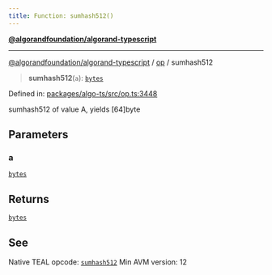 ```yaml
---
title: Function: sumhash512()
---
```


[**@algorandfoundation/algorand-typescript**](../../README)

***

[@algorandfoundation/algorand-typescript](../../README) / [op](../README) / sumhash512



> **sumhash512**(`a`): [`bytes`](../../index/type-aliases/bytes)

Defined in: [packages/algo-ts/src/op.ts:3448](https://github.com/algorandfoundation/puya-ts/blob/main/packages/algo-ts/src/op.ts#L3448)

sumhash512 of value A, yields [64]byte

## Parameters

### a

[`bytes`](../../index/type-aliases/bytes)

## Returns

[`bytes`](../../index/type-aliases/bytes)

## See

Native TEAL opcode: [`sumhash512`](https://developer.algorand.org/docs/get-details/dapps/avm/teal/opcodes/v10/#sumhash512)
Min AVM version: 12